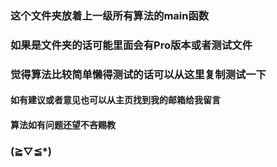 ### 这个文件夹放着上一级所有算法的main函数
### 如果是文件夹的话可能里面会有Pro版本或者测试文件
### 觉得算法比较简单懒得测试的话可以从这里复制测试一下
#### 如有建议或者意见也可以从主页找到我的邮箱给我留言
#### 算法如有问题还望不吝赐教
### (≧▽≦*)
